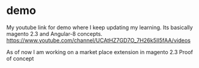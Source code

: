 # demo

My youtube link for demo where I keep updating my learning.
Its basically magento 2.3 and Angular-8 concepts.
https://www.youtube.com/channel/UCAtHZ7GD7O_7H26k5II5fAA/videos

As of now I am working on a market place extension in magento 2.3 Proof of concept
